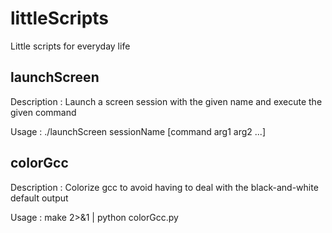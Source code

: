 littleScripts
=============

Little scripts for everyday life

launchScreen
------------

Description : Launch a screen session with the given name and execute the given command

Usage : ./launchScreen sessionName [command arg1 arg2 ...] 

colorGcc
--------

Description : Colorize gcc to avoid having to deal with the black-and-white default output

Usage : make 2>&1 | python colorGcc.py


